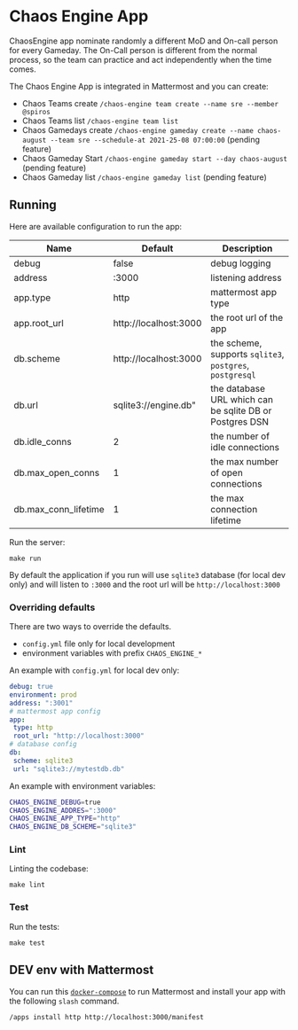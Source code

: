 # Chaos Engine App
ChaosEngine app nominate randomly a different MoD and On-call person for every Gameday. The On-Call person is different from the normal process, so the team can practice and act independently when the time comes.

The Chaos Engine App is integrated in Mattermost and you can create:
- Chaos Teams create `/chaos-engine team create --name sre --member @spiros`
- Chaos Teams list `/chaos-engine team list`
- Chaos Gamedays create `/chaos-engine gameday create --name chaos-august --team sre --schedule-at 2021-25-08 07:00:00` (pending feature)
- Chaos Gameday Start `/chaos-engine gameday start --day chaos-august` (pending feature)
- Chaos Gameday list `/chaos-engine gameday list` (pending feature)

## Running

Here are available configuration to run the app:

| Name                  | Default                           | Description |
|-----------------------|-----------------------------------|---------|
| debug                 | false                             | debug logging |
| address               | :3000                             | listening address |
| app.type              | http                              | mattermost app type |
| app.root_url          | http://localhost:3000             | the root url of the app |
| db.scheme             | http://localhost:3000             | the scheme, supports `sqlite3`, `postgres`, `postgresql`|
| db.url                | sqlite3://engine.db"              | the database URL which can be sqlite DB or Postgres DSN |
| db.idle_conns         | 2                                 | the number of idle connections |
| db.max_open_conns     | 1                                 | the max number of open connections |
| db.max_conn_lifetime  | 1                                 | the max connection lifetime |


Run the server:
```
make run
```

By default the application if you run will use `sqlite3` database (for local dev only) and will listen to `:3000` and the root url
will be `http://localhost:3000`

### Overriding defaults

There are two ways to override the defaults.
- `config.yml` file only for local development
- environment variables with prefix `CHAOS_ENGINE_*`

An example with `config.yml` for local dev only:

```yaml
debug: true
environment: prod
address: ":3001"
# mattermost app config
app:
 type: http
 root_url: "http://localhost:3000"
# database config
db:
 scheme: sqlite3
 url: "sqlite3://mytestdb.db"
```

An example with environment variables:
```bash
CHAOS_ENGINE_DEBUG=true
CHAOS_ENGINE_ADDRES=":3000"
CHAOS_ENGINE_APP_TYPE="http"
CHAOS_ENGINE_DB_SCHEME="sqlite3"
```

### Lint

Linting the codebase:
```
make lint
```

### Test

Run the tests:
```
make test
```

## DEV env with Mattermost

You can run this [`docker-compose`](https://github.com/mattermost/mattermost-plugin-apps/tree/master/dev) to run
Mattermost and install your app with the following `slash` command.

`/apps install http http://localhost:3000/manifest`
